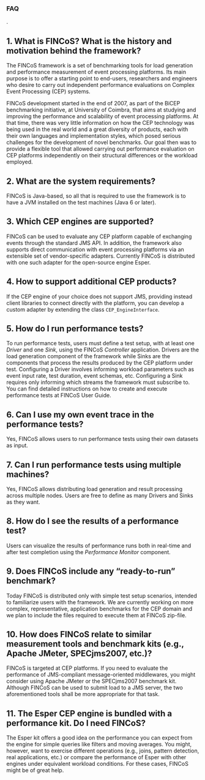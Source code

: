 ### FAQ ###



.

## 1. What is FINCoS? What is the history and motivation behind the framework? ##
The FINCoS framework is a set of benchmarking tools for load generation and performance measurement of event processing platforms. Its main purpose is to offer a starting point to end-users, researchers and engineers who desire to carry out independent performance evaluations on Complex Event Processing (CEP) systems.

FINCoS development started in the end of 2007, as part of the BiCEP benchmarking initiative, at University of Coimbra, that aims at studying and improving the performance and scalability of event processing platforms. At that time, there was very little information on how the CEP technology was being used in the real world and a great diversity of products, each with their own languages and implementation styles, which posed serious challenges for the development of novel benchmarks. Our goal then was to provide a flexible tool that allowed carrying out performance evaluation on CEP platforms independently on their structural differences or the workload employed.

## 2. What are the system requirements? ##
FINCoS is Java-based, so all that is required to use the framework is to have a JVM installed on the test machines (Java 6 or later).

## 3. Which CEP engines are supported? ##
FINCoS can be used to evaluate any CEP platform capable of exchanging events through the standard JMS API. In addition, the framework also supports direct communication with event processing platforms via an extensible set of vendor-specific adapters. Currently FINCoS is distributed with one such adapter for the open-source engine Esper.

## 4. How to support additional CEP products? ##
If the CEP engine of your choice does not support JMS, providing instead client libraries to connect directly with the platform, you can develop a custom adapter by extending the class `CEP_EngineInterface`.

## 5. How do I run performance tests? ##
To run performance tests, users must define a test setup, with at least one _Driver_ and one _Sink_, using the FINCoS _Controller_ application. Drivers are the load generation component of the framework while Sinks are the components that process the results produced by the CEP platform under test. Configuring a Driver involves informing workload parameters such as event input rate, test duration, event schemas, etc. Configuring a Sink requires only informing which streams the framework must subscribe to. You can find detailed instructions on how to create and execute performance tests at FINCoS User Guide.

## 6. Can I use my own event trace in the performance tests? ##
Yes, FINCoS allows users to run performance tests using their own datasets as input.

## 7. Can I run performance tests using multiple machines? ##
Yes, FINCoS allows distributing load generation and result processing across multiple nodes. Users are free to define as many Drivers and Sinks as they want.

## 8. How do I see the results of a performance test? ##
Users can visualize the results of performance runs both in real-time and after test completion using the _Performance Monitor_ component.

## 9. Does FINCoS include any “ready-to-run” benchmark? ##
Today FINCoS is distributed only with simple test setup scenarios, intended to familiarize users with the framework. We are currently working on more complex, representative, application benchmarks for the CEP domain and we plan to include the files required to execute them at FINCoS zip-file.

## 10. How does FINCoS relate to similar measurement tools and benchmark kits (e.g., Apache JMeter, SPECjms2007, etc.)? ##
FINCoS is targeted at CEP platforms. If you need to evaluate the performance of JMS-compliant message-oriented middlewares, you might consider using Apache JMeter or the SPECjms2007 benchmark kit. Although FINCoS can be used to submit load to a JMS server, the two aforementioned tools shall be more appropriate for that task.

## 11. The Esper CEP engine is bundled with a performance kit. Do I need FINCoS? ##
The Esper kit offers a good idea on the performance you can expect from the engine for simple queries like filters and moving averages. You might, however, want to exercise different operations (e.g., joins, pattern detection, real applications, etc.) or compare the performance of Esper with other engines under equivalent workload conditions. For these cases, FINCoS might be of great help.